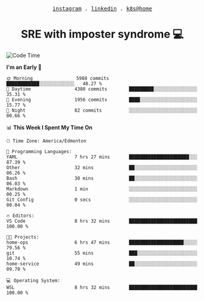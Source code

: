 <p align="center">
  <samp>
    <a href="https://www.instagram.com/lildrunkensmurf/">instagram</a> .
    <a href="https://www.linkedin.com/in/joryirving/">linkedin</a> .
    <a href="https://github.com/joryirving/k3s-home-cluster">k8s@home</a>
  </samp>
</p>

<h1 align="center">
  SRE with imposter syndrome 💻
</h1>

<!--START_SECTION:waka-->
![Code Time](http://img.shields.io/badge/Code%20Time-141%20hrs%2028%20mins-blue)

**I'm an Early 🐤** 

```text
🌞 Morning                5988 commits        ████████████░░░░░░░░░░░░░   48.27 % 
🌆 Daytime                4380 commits        █████████░░░░░░░░░░░░░░░░   35.31 % 
🌃 Evening                1956 commits        ████░░░░░░░░░░░░░░░░░░░░░   15.77 % 
🌙 Night                  82 commits          ░░░░░░░░░░░░░░░░░░░░░░░░░   00.66 % 
```


📊 **This Week I Spent My Time On** 

```text
🕑︎ Time Zone: America/Edmonton

💬 Programming Languages: 
YAML                     7 hrs 27 mins       ██████████████████████░░░   87.39 % 
Other                    32 mins             ██░░░░░░░░░░░░░░░░░░░░░░░   06.26 % 
Bash                     30 mins             ██░░░░░░░░░░░░░░░░░░░░░░░   06.03 % 
Markdown                 1 min               ░░░░░░░░░░░░░░░░░░░░░░░░░   00.25 % 
Git Config               0 secs              ░░░░░░░░░░░░░░░░░░░░░░░░░   00.04 % 

🔥 Editors: 
VS Code                  8 hrs 32 mins       █████████████████████████   100.00 % 

🐱‍💻 Projects: 
home-ops                 6 hrs 47 mins       ████████████████████░░░░░   79.56 % 
git                      55 mins             ███░░░░░░░░░░░░░░░░░░░░░░   10.74 % 
home-service             49 mins             ██░░░░░░░░░░░░░░░░░░░░░░░   09.70 % 

💻 Operating System: 
WSL                      8 hrs 32 mins       █████████████████████████   100.00 % 
```


<!--END_SECTION:waka-->